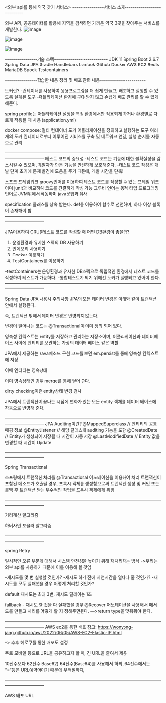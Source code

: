 <외부 api를 통해 약국 찾기 서비스>
----------------서비스 소개---------------------------

외부 API, 공공데이터를 활용해 지역을 검색하면 가까운 약국 3곳을 찾아주는
서비스를 개발한다.
![image](https://github.com/Choi-InHo/kakaoApi/assets/146165158/b925f0e5-1676-45c7-b598-71b0504de5fd)

![image](https://github.com/Choi-InHo/kakaoApi/assets/146165158/6d809988-3517-494a-9f81-be5056a3f379)

![image](https://github.com/Choi-InHo/kakaoApi/assets/146165158/2a983589-7344-40c0-a78e-fccf72847879)



----------------기술 스택---------------------------
JDK 11
Spring Boot 2.6.7
Spring Data JPA
Gradle
Handlebars
Lombok
Github
Docker
AWS EC2
Redis
MariaDB
Spock
Testcontainers


----------------학습한 내용 정리 및 배포 관련 내용-----------------------

도커란?
-컨테이너를 사용하여 응용프로그램을 더 쉽게 만들고, 배포하고 실행할 수 있도록 설계된 도구
-어플리케이션 환경에 구야 받지 않고 손쉽게 배포 관리를 할 수 있게 해준다.

spring profile는 어플리케이션 설정을 특정 환경에서만 적용되게 하거나 환경별로 다르게 적용될 때 사용
(application.yml)

docker compose:
멀티 컨테이너 도커 어플리케이션을 정의하고 실행하는 도구
여러개의 도커 컨테이너로부터 이루어진 서비스를 구축 및 네트워크 연결, 실행 순서를 자동으로 관리

—————————————————————————————————————————————
테스트 코드의 중요성
-테스트 코드는 기능에 대한 불확실성을 감소시킬 수 있으며, 개발자가 만든 기능을 안전하게 보호해준다.
-테스트 코드 작성은 개발 단계 초기에 문제 발견에 도움을 주기 때문에, 개발 시간을 단축!

스포크 프레임워크
groovy언어를 이용하여 테스트 코드를 작성할 수 있는 프레임 워크이며 junit과 비교하여 코드를 간결하게 작성 가능
그루비 언어는 동적 타입 프로그래밍 언어로 JVM위에서 작동하며 java문법과 유사

specification 클래스를 상속 받는다.
def를 이용하여 함수로 선언하며, 하나 이상 블록이 존재해야 함
—————————————————————————————————————————————

JPA이용하여 CRUD테스트 코드를 작성할 때 어떤 DB환경이 좋을까?
1. 운영환경과 유사한 스펙의 DB 사용하기
2. 인메모리 사용하기
3. Docker 이용하기
4. TestContainers를 이용하기

-testContainers는 운영환경과 유사한 DB스펙으로 독립적인 환경에서 테스트 코드를 작성하여 테스트가 가능하다.
-통합테스트가 되기 위해선 도커가 실행되고 있어야 한다.
—————————————————————————————————————————————

Spring Data JPA 사용시 주의사항
JPA의 모든 데이터 변경은 아래와 같이 트랜잭션 안에서 실행된다.

즉, 트랜잭션 밖에서 데이터 변경은 반영되지 않는다.

변경이 일어나는 코드는 @Transactional이 이미 정의 되어 있다.

영속성 컨텍스트는 entity를 저장하고 관리하는 저장소이며, 어플리케이션과 데이터베이스 사이에 엔티티를 보관하는 가상의
데이터 베이스 같은 역할

JPA에서 제공하는 sava메소드 구현 코드를 보면 em.persist를 통해 영속성 컨텍스트에 저장

이때 엔티티는 영속상태

이미 영속상태인 경우 merge를 통해 덮어 쓴다.

dirty checking이란 entity상태 변경 검사

JPA에서 트랜잭션이 끝나는 시점에 변화가 있는 모든 entity 객체를 데이터 베이스에 자동으로 반영해 준다.

—————————————————————————————————————————————
JPA Auditing이란?
@MappedSuperclass // 엔티티의 공통 매핑 정보
@EntityListener // 해당 클래스에 auditing 기능을 포함
@CreatedDate // Entity가 생성되어 저장될 때 시간이 자동 저장
@LastModifiedDate // Entity 값을 변경할 때 시간이 Update

—————————————————————————————————————————————

Spring Transactional

스프링에서 트랜잭션 처리를 @Transactional 어노테이션을 이용하여 처리
트랜잭션이 포함된 메소드가 호출될 경우, 프록시 객체를 생성함으로써 트랜잭션 생성 및 커밋 또는 롤백 후 트랜잭션 닫는
부수적인 작업을 프록시 객체에게 위임

—————————————————————————————————————————————

거리계산 알고리즘

하버사인 포뮬러 알고리즘

—————————————————————————————————————————————

spring Retry

일시적인 오류 부분에 대해서 시스템 안전성을 높이기 위해 재처리하는 방식
->우리는 외부 api를 사용하기 때문에 이를 이용해 볼 것임

-재시도를 몇 번 실행할 것인가?
-재시도 하기 전에 지연시간을 얼마나 줄 것인가?
-재시도를 모두 실패햇을 경우 어떻게 처리할 것인가?

default 재시도는 최대 3번, 재시도 딜레이는 1초

fallback - 재시도 한 것을 다 실패했을 경우
@Recover 어노테이션을 사용해서 메서드를 만들고 처리를 어떻게 할 지 정해주면된다.
—>return type을 맞춰줘야 한다.


—————————————————————————————————————————————
AWS ec2를 통한 배포
참고: https://wonyong-jang.github.io/aws/2022/06/05/AWS-EC2-Elastic-IP.html

-> 추후 헤로쿠를 통한 배포도 설정




주로 모바일 등으로 URL을 공유하고자 할 때, 긴 URL을 줄여서 제공

10진수보다 62진수(Base62) 64진수(Base64)를 사용해서 하되,
64진수에서는 “=“등은 URL예약어이기 때문에 부적절하다,

—————————————————————————————————————————————

AWS 배포 URL
